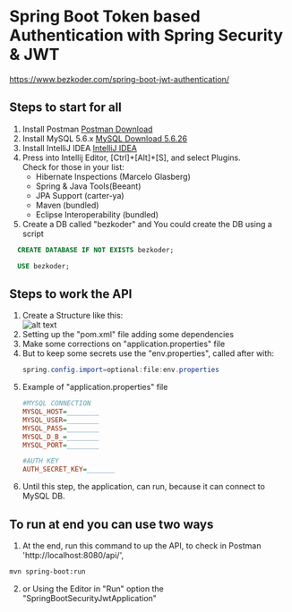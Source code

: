 # Spring Boot Token based Authentication with Spring Security & JWT
https://www.bezkoder.com/spring-boot-jwt-authentication/

## Steps to start for all
1. Install Postman
   [Postman Download](https://www.postman.com/downloads/)
2. Install MySQL 5.6.x
   [MySQL Download 5.6.26](https://downloads.mysql.com/archives/community/)
3. Install IntelliJ IDEA
   [IntelliJ IDEA](https://www.jetbrains.com/es-es/idea/download/#section=windows)
4. Press into Intellij Editor, [Ctrl]+[Alt]+[S], and select Plugins.<br />
   Check for those in your list:
   * Hibernate Inspections (Marcelo Glasberg)
   * Spring & Java Tools(Beeant)
   * JPA Support (carter-ya)
   * Maven (bundled)
   * Eclipse Interoperability (bundled)
5. Create a DB called "bezkoder" and
   You could create the DB using a script
  ```sql
    CREATE DATABASE IF NOT EXISTS bezkoder;

    USE bezkoder;
  ```

## Steps to work the API
1. Create a Structure like this: <br />
   ![alt text](https://www.bezkoder.com/wp-content/uploads/2019/10/spring-boot-authentication-spring-security-project-structure.png)
2. Setting up the "pom.xml" file adding some dependencies
3. Make some corrections on "application.properties" file
4. But to keep some secrets use the "env.properties", called after with:
   ```java
   spring.config.import=optional:file:env.properties
   ```
5. Example of "application.properties" file
   ```ini
   #MYSQL CONNECTION
   MYSQL_HOST=________
   MYSQL_USER=________
   MYSQL_PASS=________
   MYSQL_D_B_=________
   MYSQL_PORT=________

   #AUTH KEY
   AUTH_SECRET_KEY=_______
   ```
6. Until this step, the application, can run, because it can connect to MySQL DB.

## To run at end you can use two ways
1. At the end, run this command to up the API, to check in Postman 'http://localhost:8080/api/',
  ```bash
  mvn spring-boot:run
  ```
2. or Using the Editor in "Run" option the "SpringBootSecurityJwtApplication"
